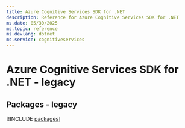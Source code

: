 ```yaml
---
title: Azure Cognitive Services SDK for .NET
description: Reference for Azure Cognitive Services SDK for .NET
ms.date: 05/30/2025
ms.topic: reference
ms.devlang: dotnet
ms.service: cognitiveservices
---
```

# Azure Cognitive Services SDK for .NET - legacy
## Packages - legacy
[!INCLUDE [packages](cognitive-services-index.md)]